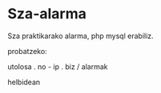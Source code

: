 Sza-alarma
==========

Sza praktikarako alarma, php mysql erabiliz.

probatzeko:

utolosa . no - ip . biz / alarmak 

helbidean

